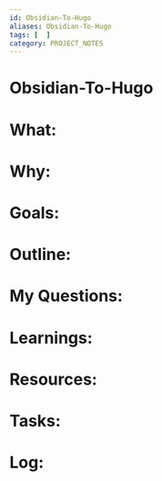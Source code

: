 ```yaml
---
id: Obsidian-To-Hugo
aliases: Obsidian-To-Hugo
tags: [  ]
category: PROJECT_NOTES
---
```

# Obsidian-To-Hugo

# What:


# Why:


# Goals:


# Outline:


# My Questions:


# Learnings:


# Resources:


# Tasks:


# Log: